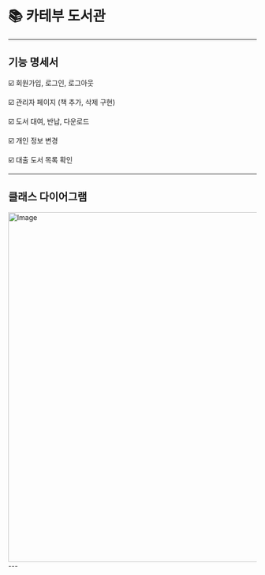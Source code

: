# 📚 카테부 도서관
---

## 기능 명세서
☑️  회원가입, 로그인, 로그아웃

☑️ 관리자 페이지 (책 추가, 삭제 구현)

☑️ 도서 대여, 반납, 다운로드

☑️ 개인 정보 변경

☑️ 대출 도서 목록 확인

---

## 클래스 다이어그램
<img width="709" alt="Image" src="https://github.com/user-attachments/assets/875061cf-1b36-41d6-9663-cf2248362677" />
---
